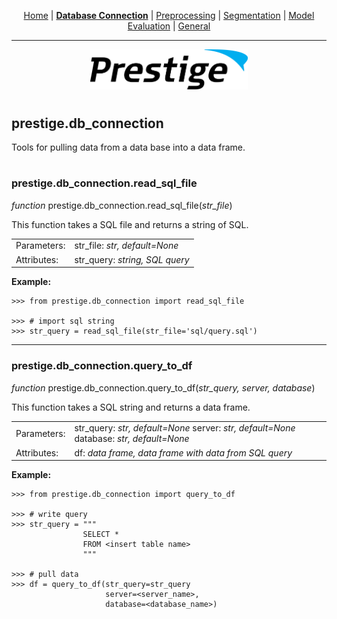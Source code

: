 <p align="center">
	<a href="../README.md">Home</a> | <b><a href="db_connection.md">Database Connection</a></b> | <a href="preprocessing.md">Preprocessing</a> | <a href="segmentation.md">Segmentation</a> | <a href="model_eval.md">Model Evaluation</a> | <a href="general.md">General</a>
</p>

---

<p align="center"><img src="../img/prestige_logo.png" alt="Prestige logo" width=50% height=50% /></p>

#

<a name="database connection"></a><h2>prestige.db_connection</h2>

<p>Tools for pulling data from a data base into a data frame.</p>

#

<h3>prestige.db_connection.read_sql_file</h3>

<p><i>function</i> prestige.db_connection.read_sql_file(<i>str_file</i>)</p>

<p>This function takes a SQL file and returns a string of SQL.</p>

<table>
	<tr>
		<td>Parameters:</td>
		<td>str_file: <i>str, default=None</i>
	</tr>
	<tr>
		<td>Attributes:</td>
		<td>str_query: <i>string, SQL query</i>
</table>

<p><b>Example:</b></p>

```
>>> from prestige.db_connection import read_sql_file

>>> # import sql string
>>> str_query = read_sql_file(str_file='sql/query.sql')
```

---

<h3>prestige.db_connection.query_to_df</h3>

<p><i>function</i> prestige.db_connection.query_to_df(<i>str_query, server, database</i>)</p>

<p>This function takes a SQL string and returns a data frame.</p>

<table>
	<tr>
		<td>Parameters:</td>
		<td>str_query: <i>str, default=None</i>
			server: <i>str, default=None</i>
			database: <i>str, default=None</i>
	</tr>
	<tr>
		<td>Attributes:</td>
		<td>df: <i>data frame, data frame with data from SQL query</i>
</table>

<p><b>Example:</b></p>

```
>>> from prestige.db_connection import query_to_df

>>> # write query
>>> str_query = """
                SELECT *
                FROM <insert table name>
                """

>>> # pull data
>>> df = query_to_df(str_query=str_query
	                 server=<server_name>,
	                 database=<database_name>)
```


